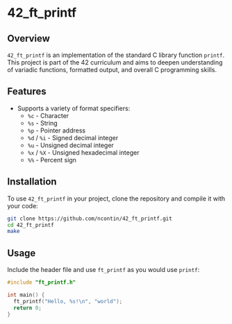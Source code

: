 # 42_ft_printf

## Overview

`42_ft_printf` is an implementation of the standard C library function `printf`. This project is part of the 42 curriculum and aims to deepen understanding of variadic functions, formatted output, and overall C programming skills.

## Features

- Supports a variety of format specifiers:
  - `%c` - Character
  - `%s` - String
  - `%p` - Pointer address
  - `%d` / `%i` - Signed decimal integer
  - `%u` - Unsigned decimal integer
  - `%x` / `%X` - Unsigned hexadecimal integer
  - `%%` - Percent sign

## Installation

To use `42_ft_printf` in your project, clone the repository and compile it with your code:

```sh
git clone https://github.com/ncontin/42_ft_printf.git
cd 42_ft_printf
make
```

## Usage

Include the header file and use `ft_printf` as you would use `printf`:

```c
#include "ft_printf.h"

int main() {
  ft_printf("Hello, %s!\n", "world");
  return 0;
}
```
